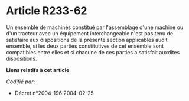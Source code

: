 # Article R233-62

Un ensemble de machines constitué par l'assemblage d'une machine ou d'un tracteur avec un équipement interchangeable n'est
pas tenu de satisfaire aux dispositions de la présente section applicables audit ensemble, si les deux parties constitutives
de cet ensemble sont compatibles entre elles et si chacune de ces parties a satisfait auxdites dispositions.

**Liens relatifs à cet article**

_Codifié par_:

  - Décret n°2004-196 2004-02-25
